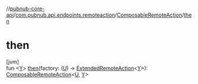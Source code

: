 //[pubnub-core-api](../../../index.md)/[com.pubnub.api.endpoints.remoteaction](../index.md)/[ComposableRemoteAction](index.md)/[then](then.md)

# then

[jvm]\
fun &lt;[Y](then.md)&gt; [then](then.md)(factory: ([U](index.md)) -&gt; [ExtendedRemoteAction](../-extended-remote-action/index.md)&lt;[Y](then.md)&gt;): [ComposableRemoteAction](index.md)&lt;[U](index.md), [Y](then.md)&gt;
